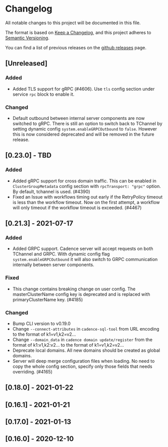 # Changelog
All notable changes to this project will be documented in this file.

The format is based on [Keep a Changelog](https://keepachangelog.com/en/1.0.0/),
and this project adheres to [Semantic Versioning](https://semver.org/spec/v2.0.0.html).

You can find a list of previous releases on the [github releases](https://github.com/uber/cadence/releases) page.

## [Unreleased]
### Added
- Added TLS support for gRPC (#4606). Use `tls` config section under service `rpc` block to enable it.
### Changed
- Default outbound between internal server components are now switched to gRPC. There is still an option to switch back to TChannel by setting dynamic config `system.enableGRPCOutbound` to `false`. However this is now considered deprecated and will be removed in the future release.

## [0.23.0] - TBD
### Added
- Added gRPC support for cross domain traffic. This can be enabled in `ClusterGroupMetadata` config section with `rpcTransport: "grpc"` option. By default, tchannel is used. (#4390)
- Fixed an Issue with workflows timing out early if the RetryPolicy timeout is less than  the workflow timeout. Now on the first attempt, a workflow will only timeout if the workflow timeout is exceeded. (#4467)
## [0.21.3] - 2021-07-17
### Added
- Added GRPC support. Cadence server will accept requests on both TChannel and GRPC. With dynamic config flag `system.enableGRPCOutbound` it will also switch to GRPC communication internally between server components.

### Fixed
- This change contains breaking change on user config. The masterClusterName config key is deprecated and is replaced with primaryClusterName key. (#4185)

### Changed
- Bump CLI version to v0.19.0
- Change `--connect-attributes` in `cadence-sql-tool` from URL encoding to the format of k1=v1,k2=v2...
- Change `--domain_data` in `cadence domain update/register` from the format of k1:v1,k2:v2... to the format of k1=v1,k2=v2...
- Deprecate local domains. All new domains should be created as global domains.
- Server will deep merge configuration files when loading. No need to copy the whole config section, specify only those fields that needs overriding. (#4165)

## [0.18.0] - 2021-01-22

## [0.16.1] - 2021-01-21

## [0.17.0] - 2021-01-13

## [0.16.0] - 2020-12-10
